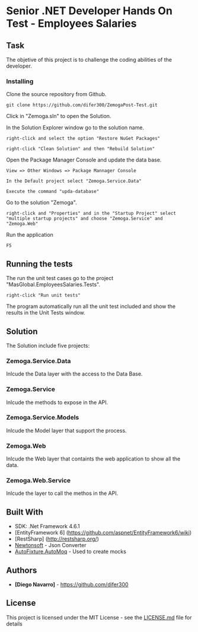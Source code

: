 # Senior .NET Developer Hands On Test - Employees Salaries
## Task

The objetive of this project is to challenge the coding abilities of the developer.

### Installing

Clone the source repository from Github.

```
git clone https://github.com/difer300/ZemogaPost-Test.git
```

Click in "Zemoga.sln" to open the Solution.

In the Solution Explorer window go to the solution name.

```
right-click and select the option "Restore NuGet Packages"
```
```
right-click "Clean Solution" and then "Rebuild Solution"
```
Open the Package Manager Console and update the data base.
```
View => Other Windows => Package Mannager Console
```
```
In the Default project select "Zemoga.Service.Data"
```
```
Execute the command "upda-database"
```
Go to the solution "Zemoga". 
```
right-click and "Properties" and in the "Startup Project" select "multiple startup projects" and choose "Zemoga.Service" and "Zemoga.Web"
```

Run the application
```
F5
```

## Running the tests

The run the unit test cases go to the project "MasGlobal.EmployeesSalaries.Tests". 
```
right-click "Run unit tests"
```

The program automatically run all the unit test included and show the results in the Unit Tests window. 

## Solution

The Solution include five projects: 
### Zemoga.Service.Data
Inlcude the Data layer with the access to the Data Base.

### Zemoga.Service
Inlcude the methods to expose in the API. 

### Zemoga.Service.Models
Inlcude the Model layer that support the process.

### Zemoga.Web
Inlcude the Web layer that containts the web application to show all the data. 

### Zemoga.Web.Service
Inlcude the layer to call the methos in the API. 

## Built With

* SDK: .Net Framework 4.6.1
* [EntityFramework 6] (https://github.com/aspnet/EntityFramework6/wiki) 
* [RestSharp] (http://restsharp.org/)
* [Newtonsoft](https://www.newtonsoft.com/json) - Json Converter
* [AutoFixture.AutoMoq](https://www.nuget.org/packages/AutoFixture.AutoMoq/) - Used to create mocks

## Authors

* **[Diego Navarro]** - https://github.com/difer300

## License

This project is licensed under the MIT License - see the [LICENSE.md](LICENSE.md) file for details
